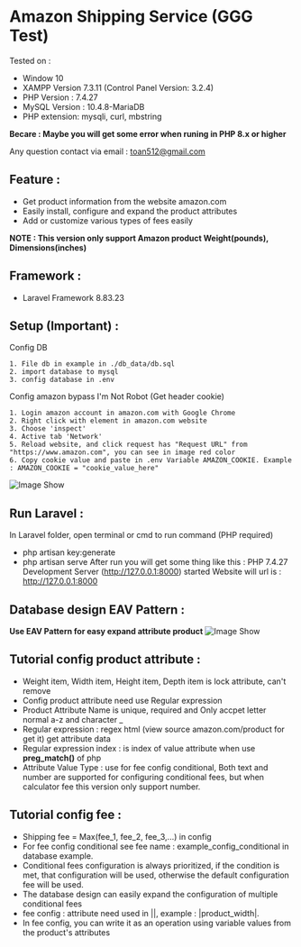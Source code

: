 # Amazon Shipping Service (GGG Test)
Tested on :
- Window 10
- XAMPP Version 7.3.11 (Control Panel Version: 3.2.4)
- PHP Version : 7.4.27 
- MySQL Version : 10.4.8-MariaDB
- PHP extension: mysqli, curl, mbstring 

**Becare : Maybe you will get some error when runing in PHP 8.x or higher**

Any question contact via email : toan512@gmail.com

## Feature : 
- Get product information from the website amazon.com
- Easily install, configure and expand the product attributes
- Add or customize various types of fees easily

**NOTE : This version only support Amazon product Weight(pounds), Dimensions(inches)**
## Framework : 
- Laravel Framework 8.83.23

## Setup (**Important**) : 
Config DB

```
1. File db in example in ./db_data/db.sql
2. import database to mysql 
3. config database in .env
```
Config amazon bypass I'm Not Robot (Get header cookie)

```
1. Login amazon account in amazon.com with Google Chrome
2. Right click with element in amazon.com website 
3. Choose 'inspect' 
4. Active tab 'Network'
5. Reload website, and click request has "Request URL" from "https://www.amazon.com", you can see in image red color
6. Copy cookie value and paste in .env Variable AMAZON_COOKIE. Example : AMAZON_COOKIE = "cookie_value_here"
```

![Image Show](https://soistories.one/cv/images/tut2.jpg)

## Run Laravel :
In Laravel folder, open terminal or cmd to run command (PHP required)
- php artisan key:generate
- php artisan serve
After run you will get some thing like this : PHP 7.4.27 Development Server (http://127.0.0.1:8000) started
Website will url is : http://127.0.0.1:8000

## Database design EAV Pattern :
**Use EAV Pattern for easy expand attribute product**
![Image Show](https://soistories.one/cv/images/eav_design.jpg)

## Tutorial config product attribute : 
- Weight item, Width item, Height item, Depth item is lock attribute, can't remove
- Config product attribute need use Regular expression
- Product Attribute Name is unique, required and Only accpet letter normal a-z and character _ 
- Regular expression : regex html (view source amazon.com/product for get it) get attribute data
- Regular expression index : is index of value attribute when use **preg_match()** of php 
- Attribute Value Type : use for fee config conditional, Both text and number are supported for configuring conditional fees, but when calculator fee this version only support number.

## Tutorial config fee : 
- Shipping fee = Max(fee_1, fee_2, fee_3,...) in config
- For fee config conditional see fee name : example_config_conditional in database example.
- Conditional fees configuration is always prioritized, if the condition is met, that configuration will be used, otherwise the default configuration fee will be used.
- The database design can easily expand the configuration of multiple conditional fees
- fee config : attribute need used in ||, example : |product_width|.
- In fee config, you can write it as an operation using variable values from the product's attributes

